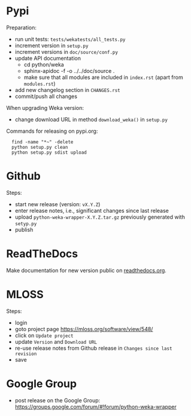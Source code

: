 Pypi
====

Preparation:
* run unit tests: `tests/wekatests/all_tests.py`
* increment version in `setup.py`
* increment versions in `doc/source/conf.py`
* update API documentation
  * cd python/weka
  * sphinx-apidoc -f -o ../../doc/source .
  * make sure that all modules are included in `index.rst` (apart from `modules.rst`)
* add new changelog section in `CHANGES.rst`
* commit/push all changes

When upgrading Weka version:
* change download URL in method `download_weka()` in `setup.py`

Commands for releasing on pypi.org:

```
  find -name "*~" -delete
  python setup.py clean
  python setup.py sdist upload
```


Github
======

Steps:
* start new release (version: `vX.Y.Z`)
* enter release notes, i.e., significant changes since last release
* upload `python-weka-wrapper-X.Y.Z.tar.gz` previously generated with `setyp.py`
* publish


ReadTheDocs
===========

Make documentation for new version public on
[readthedocs.org](https://readthedocs.org/projects/python-weka-wrapper/).


MLOSS
=====

Steps:
* login
* goto project page https://mloss.org/software/view/548/
* click on `Update project`
* update `Version` and `Download URL`
* re-use release notes from Github release in `Changes since last revision`
* save


Google Group
============

* post release on the Google Group: https://groups.google.com/forum/#!forum/python-weka-wrapper
